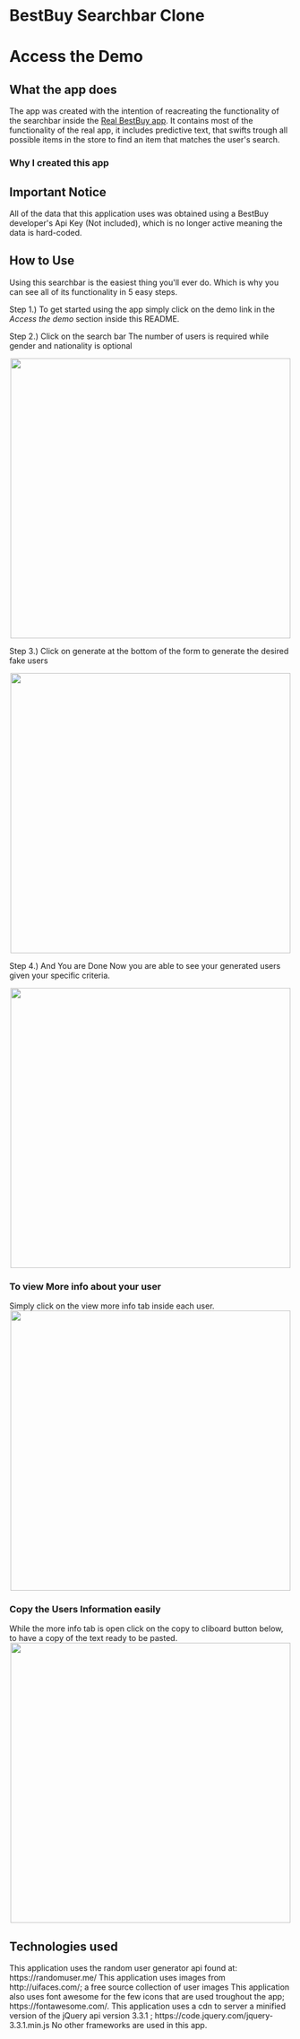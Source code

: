 # BestBuy Searchbar Clone
<h1>Access the Demo</h1>

<!-- Click here to acess the demo ==> https://richigro.github.io/Fake-User-Generator/ -->

<h2>What the app does</h2>

The app was created with the intention of reacreating the functionality of the searchbar inside the <a href="https://www.bestbuy.com/">Real BestBuy app</a>. It contains most of the functionality of the real app, it includes predictive text, that swifts trough all possible items in the store to find an item that matches the user's search.

<h3>Why I created this app</h3>
<!-- This app was created because I wanted an easy way to create dummy data for my applications, to see how my applications would handle mutiple
users at the same time; while at the same time not having real users. This application also serves as a great way to test new new changes that you may want to apply to a real user database but cannot afford to change or lose data while testing. -->

<h2>Important Notice</h2>
<!-- All of the randomly generated data is fake and therefore do not belong to a real person; the source api uses a long list a name given for a nationality and and adress, everything is made up and made realistic by careful selection of each fake users data. All of the images you see in this app are Free Source images and are generated randomly each time the api is called, which can cause duplication of images for a diferrent user in some cases.  -->

All of the data that this application uses was obtained using a BestBuy developer's Api Key (Not included), which is no longer active meaning the data is hard-coded.

<h2> How to Use </h2>
<!-- Using the Fake-User_Generator app is simple, in fact it only takes 4 steps. -->
Using this searchbar is the easiest thing you'll ever do. Which is why you can see all of its functionality in 5 easy steps.

Step 1.)
  <srong>To get started using the app simply click on the demo link in the <i>Access the demo </i> section inside this README.</strong>
  
 Step 2.)
  <srong>Click on the search bar</strong>
  The number of users is required while gender and nationality is optional
  
  
  <img src="assets/fk1.png" width="500" height="auto" style="display: block; margin: 0 auto;"> 
  
  
  Step 3.)
  <srong>Click on generate at the bottom of the form to generate the desired fake users</strong>
  
  
  <img src="assets/fk3.png" width="500" height="auto" style="display: block; margin: 0 auto;">
  
  
  Step 4.)
  <srong>And You are Done</strong>
  Now you are able to see your generated users given your specific criteria.
  
  
  <img src="assets/fk8.png" width="500" height="auto" style="display: block; margin: 0 auto;">
  
  
  <h3>To view More info about your user</h3>
    Simply click on the view more info tab inside each user.
    
    
   
   
   <img src="assets/fk6.png" width="500" height="auto" style="display: block; margin: 0 auto;">
   
  <h3>Copy the Users Information easily</h3>
   While the more info tab is open click on the copy to cliboard button below, 
   to have a copy of the text ready to be pasted.
   
   
   <img src="assets/fk7.png" width="500" height="auto" style="display: block; margin: 0 auto;">

<h2>Technologies used</h2>
This application uses the  random user generator api found at: https://randomuser.me/
This application uses images from http://uifaces.com/; a free source collection of user images
This application also uses font awesome for the few icons that are used troughout the app; https://fontawesome.com/.
This application uses a cdn to server a minified version of the jQuery api version 3.3.1 ; https://code.jquery.com/jquery-3.3.1.min.js
No other frameworks are used in this app.
